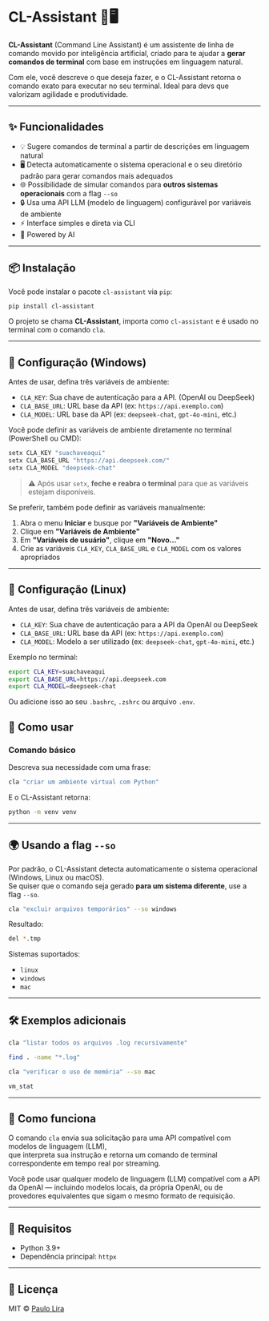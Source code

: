 # CL-Assistant 🤖🖥️

**CL-Assistant** (Command Line Assistant) é um assistente de linha de comando movido por inteligência artificial, criado para te ajudar a **gerar comandos de terminal** com base em instruções em linguagem natural.

Com ele, você descreve o que deseja fazer, e o CL-Assistant retorna o comando exato para executar no seu terminal. Ideal para devs que valorizam agilidade e produtividade.

---

## ✨ Funcionalidades

- 💡 Sugere comandos de terminal a partir de descrições em linguagem natural
- 🖥️ Detecta automaticamente o sistema operacional e o seu diretório padrão para gerar comandos mais adequados
- 🌐 Possibilidade de simular comandos para **outros sistemas operacionais** com a flag `--so`
- 🔒 Usa uma API LLM (modelo de linguagem) configurável por variáveis de ambiente
- ⚡ Interface simples e direta via CLI
- 🧠 Powered by AI

---

## 📦 Instalação

Você pode instalar o pacote `cl-assistant` via `pip`:

```bash
pip install cl-assistant
```

O projeto se chama **CL-Assistant**, importa como `cl-assistant` e é usado no terminal com o comando `cla`.

---

## 🔐 Configuração (Windows)

Antes de usar, defina três variáveis de ambiente:

- `CLA_KEY`: Sua chave de autenticação para a API. (OpenAI ou DeepSeek)
- `CLA_BASE_URL`: URL base da API (ex: `https://api.exemplo.com`)
- `CLA_MODEL`: URL base da API (ex: `deepseek-chat`, `gpt-4o-mini`, etc.)

Você pode definir as variáveis de ambiente diretamente no terminal (PowerShell ou CMD):

```powershell
setx CLA_KEY "suachaveaqui"
setx CLA_BASE_URL "https://api.deepseek.com/"
setx CLA_MODEL "deepseek-chat"
```

> ⚠️ Após usar `setx`, **feche e reabra o terminal** para que as variáveis estejam disponíveis.

Se preferir, também pode definir as variáveis manualmente:

1. Abra o menu **Iniciar** e busque por **"Variáveis de Ambiente"**  
2. Clique em **"Variáveis de Ambiente"**  
3. Em **"Variáveis de usuário"**, clique em **"Novo..."**  
4. Crie as variáveis `CLA_KEY`, `CLA_BASE_URL` e `CLA_MODEL` com os valores apropriados  

--- 

## 🔐 Configuração (Linux)

Antes de usar, defina três variáveis de ambiente:

- `CLA_KEY`: Sua chave de autenticação para a API da OpenAI ou DeepSeek
- `CLA_BASE_URL`: URL base da API (ex: `https://api.exemplo.com`)
- `CLA_MODEL`: Modelo a ser utilizado (ex: `deepseek-chat`, `gpt-4o-mini`, etc.)

Exemplo no terminal:

```bash
export CLA_KEY=suachaveaqui
export CLA_BASE_URL=https://api.deepseek.com
export CLA_MODEL=deepseek-chat
```

Ou adicione isso ao seu `.bashrc`, `.zshrc` ou arquivo `.env`.

## 🚀 Como usar

### Comando básico

Descreva sua necessidade com uma frase:

```bash
cla "criar um ambiente virtual com Python"
```

E o CL-Assistant retorna:

```bash
python -m venv venv
```

---

## 🌍 Usando a flag `--so`

Por padrão, o CL-Assistant detecta automaticamente o sistema operacional (Windows, Linux ou macOS).  
Se quiser que o comando seja gerado **para um sistema diferente**, use a flag `--so`.

```bash
cla "excluir arquivos temporários" --so windows
```

Resultado:

```bash
del *.tmp
```

Sistemas suportados:

- `linux`
- `windows`
- `mac`

---

## 🛠️ Exemplos adicionais

```bash
cla "listar todos os arquivos .log recursivamente"
```

```bash
find . -name "*.log"
```

```bash
cla "verificar o uso de memória" --so mac
```

```bash
vm_stat
```

---

## 🤖 Como funciona

O comando `cla` envia sua solicitação para uma API compatível com modelos de linguagem (LLM),  
que interpreta sua instrução e retorna um comando de terminal correspondente em tempo real por streaming.

Você pode usar qualquer modelo de linguagem (LLM) compatível com a API da OpenAI — incluindo modelos locais, da própria OpenAI, ou de provedores equivalentes que sigam o mesmo formato de requisição.

---

## 🧪 Requisitos

- Python 3.9+
- Dependência principal: `httpx`

---

## 📄 Licença

MIT © [Paulo Lira](https://github.com/PauloLiraDev)
